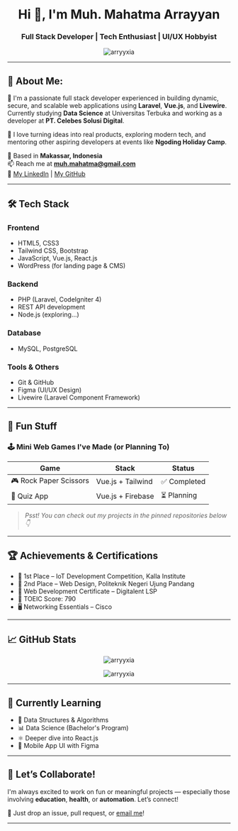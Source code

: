 <h1 align="center">Hi 👋, I'm Muh. Mahatma Arrayyan</h1>
<h3 align="center">Full Stack Developer | Tech Enthusiast | UI/UX Hobbyist</h3>

<p align="center">
  <img src="https://komarev.com/ghpvc/?username=arryyxia&label=Profile%20views&color=0e75b6&style=flat" alt="arryyxia" />
</p>

---

## 💫 About Me:
🚀 I'm a passionate full stack developer experienced in building dynamic, secure, and scalable web applications using **Laravel**, **Vue.js**, and **Livewire**. Currently studying **Data Science** at Universitas Terbuka and working as a developer at **PT. Celebes Solusi Digital**.

🎯 I love turning ideas into real products, exploring modern tech, and mentoring other aspiring developers at events like **Ngoding Holiday Camp**.

📍 Based in **Makassar, Indonesia**  
📫 Reach me at **muh.mahatma@gmail.com**  
🔗 [My LinkedIn](https://linkedin.com/in/muhmahatma) | [My GitHub](https://github.com/arryyxia)

---

## 🛠️ Tech Stack

### Frontend
- HTML5, CSS3
- Tailwind CSS, Bootstrap
- JavaScript, Vue.js, React.js
- WordPress (for landing page & CMS)

### Backend
- PHP (Laravel, CodeIgniter 4)
- REST API development
- Node.js (exploring...)

### Database
- MySQL, PostgreSQL

### Tools & Others
- Git & GitHub
- Figma (UI/UX Design)
- Livewire (Laravel Component Framework)

---

## 🧩 Fun Stuff

### 🕹️ Mini Web Games I've Made (or Planning To)
| Game | Stack | Status |
|------|-------|--------|
| 🎮 Rock Paper Scissors | Vue.js + Tailwind | ✅ Completed |
| 🎯 Quiz App | Vue.js + Firebase | ⏳ Planning |

> *Psst! You can check out my projects in the pinned repositories below 👇*

---

## 🏆 Achievements & Certifications
- 🥇 1st Place – IoT Development Competition, Kalla Institute  
- 🥈 2nd Place – Web Design, Politeknik Negeri Ujung Pandang  
- 📜 Web Development Certificate – Digitalent LSP  
- 🧠 TOEIC Score: 790  
- 🖥️ Networking Essentials – Cisco

---

## 📈 GitHub Stats
<p align="center">
  <img src="https://github-readme-stats.vercel.app/api?username=arryyxia&show_icons=true&theme=radical" alt="arryyxia" />
</p>
<p align="center">
  <img src="https://github-readme-stats.vercel.app/api/top-langs/?username=arryyxia&layout=compact&theme=radical" alt="arryyxia" />
</p>

---

## 🎯 Currently Learning
- 🧠 Data Structures & Algorithms
- 📊 Data Science (Bachelor's Program)
- ⚛️ Deeper dive into React.js
- 📱 Mobile App UI with Figma

---

## 🎉 Let’s Collaborate!

I'm always excited to work on fun or meaningful projects — especially those involving **education**, **health**, or **automation**. Let’s connect!

📩 Just drop an issue, pull request, or [email me](mailto:muh.mahatma@gmail.com)!

---

